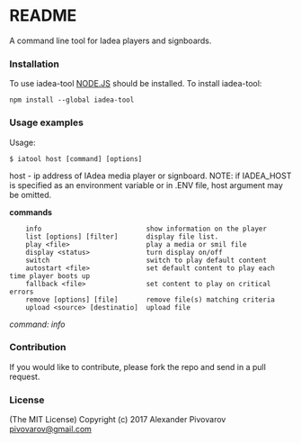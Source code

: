 # README #

A command line tool for Iadea players and signboards.

### Installation ###
To use iadea-tool [NODE.JS](https://nodejs.org/) should be installed.
To install iadea-tool:
```
npm install --global iadea-tool
```

### Usage examples ###
Usage: 

```
$ iatool host [command] [options]
```

host - ip address of IAdea media player or signboard. 
NOTE: if IADEA_HOST is specified as an environment variable or in .ENV file, host argument may be omitted.

**commands**

```
    info                          show information on the player
    list [options] [filter]       display file list.
    play <file>                   play a media or smil file
    display <status>              turn display on/off
    switch                        switch to play default content 
    autostart <file>              set default content to play each time player boots up 
    fallback <file>               set content to play on critical errors 
    remove [options] [file]       remove file(s) matching criteria
    upload <source> [destinatio]  upload file
```

*command: info*






### Contribution ###

If you would like to contribute, please fork the repo and send in a pull request.

### License ###

(The MIT License)
Copyright (c) 2017 Alexander Pivovarov <pivovarov@gmail.com>